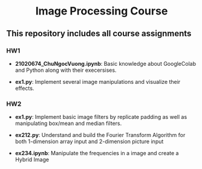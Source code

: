 <h1 align="center">Image Processing Course</h1>

## This repository includes all course assignments

### HW1

- **21020674_ChuNgocVuong.ipynb**: Basic knowledge about GoogleColab and Python along with their execersises.

- **ex1.py**: Implement several image manipulations and visualize their effects.

### HW2

- **ex1.py**: Implement basic image filters by replicate padding as well as manipulating box/mean and median filters.

- **ex212.py**: Understand and build the Fourier Transform Algorithm for both 1-dimension array input and 2-dimension picture input

- **ex234.ipynb**: Manipulate the frequencies in a image and create a Hybrid Image

